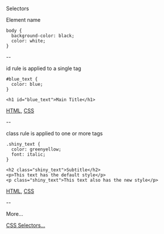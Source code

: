 Selectors

Element name

```
body {
  background-color: black;
  color: white;
}
```

--

id rule is applied to a single tag

```
#blue_text {
  color: blue;
}
```

```
<h1 id="blue_text">Main Title</h1>
```

[HTML](https://github.com/mariancross/html-css-tutorial/blob/dc34b8efa173ed56bd27f57c0820715d8da09679/page_with_css.html), [CSS](https://github.com/mariancross/html-css-tutorial/blob/dc34b8efa173ed56bd27f57c0820715d8da09679/layout.css)

--

class rule is applied to one or more tags

```
.shiny_text {
  color: greenyellow;
  font: italic;
}
```

```
<h2 class="shiny_text">Subtitle</h2>
<p>This text has the default style</p>
<p class="shiny_text">This text also has the new style</p>
```

[HTML](https://github.com/mariancross/html-css-tutorial/blob/6dd855f387469aab6f82218e24ac322f048b6f58/page_with_css.html), [CSS](https://github.com/mariancross/html-css-tutorial/blob/6dd855f387469aab6f82218e24ac322f048b6f58/layout.css)



--

More...

[CSS Selectors...](https://www.w3schools.com/cssref/css_selectors.asp)
